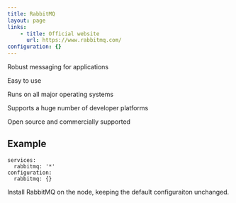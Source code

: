 ```yaml
---
title: RabbitMQ
layout: page
links:
    - title: Official website
      url: https://www.rabbitmq.com/
configuration: {}
---
```

Robust messaging for applications

Easy to use

Runs on all major operating systems

Supports a huge number of developer platforms

Open source and commercially supported

## Example

    services:
      rabbitmq: '*'
    configuration:
      rabbitmq: {}

Install RabbitMQ on the node, keeping the default configuraiton unchanged.